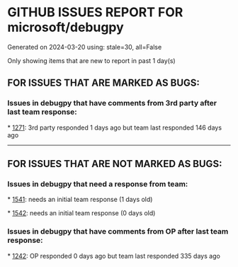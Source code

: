 
# GITHUB ISSUES REPORT FOR microsoft/debugpy


Generated on 2024-03-20 using: stale=30, all=False


Only showing items that are new to report in past 1 day(s)


## FOR ISSUES THAT ARE MARKED AS BUGS:


### Issues in debugpy that have comments from 3rd party after last team response:


\* [1271](https://github.com/microsoft/debugpy/issues/1271 "Timeout while using vscode debugger with any program which spawns a process"): 3rd party responded 1 days ago but team last responded 146 days ago

---

## FOR ISSUES THAT ARE NOT MARKED AS BUGS:


### Issues in debugpy that need a response from team:


\* [1541](https://github.com/microsoft/debugpy/issues/1541 "Cannot set remote breakpoints in Visual Studio Community 2022 (Version 17.9.3)"): needs an initial team response (1 days old)

\* [1542](https://github.com/microsoft/debugpy/issues/1542 "Misunderstanding behavior of debugging with debugpy"): needs an initial team response (0 days old)

### Issues in debugpy that have comments from OP after last team response:


\* [1242](https://github.com/microsoft/debugpy/issues/1242 "1.6.6: pytest is failing"): OP responded 0 days ago but team last responded 335 days ago
